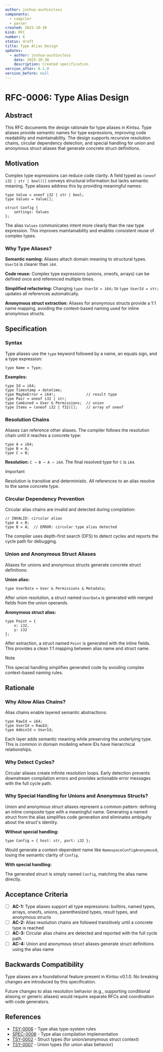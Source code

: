 ```yaml
---
author: joshua-auchincloss
components:
  - compiler
  - parser
created: 2025-10-30
kind: RFC
number: 6
status: draft
title: Type Alias Design
updates:
  - author: joshua-auchincloss
    date: 2025-10-30
    description: Created specification
version_after: 0.1.0
version_before: null
---
```


# RFC-0006: Type Alias Design

## Abstract

This RFC documents the design rationale for type aliases in Kintsu. Type aliases provide semantic names for type expressions, improving code readability and maintainability. The design supports recursive resolution chains, circular dependency detection, and special handling for union and anonymous struct aliases that generate concrete struct definitions.

## Motivation

Complex type expressions can reduce code clarity. A field typed as `(oneof i32 | str | bool)[]` conveys structural information but lacks semantic meaning. Type aliases address this by providing meaningful names:

```kintsu
type Value = oneof i32 | str | bool;
type Values = Value[];

struct Config {
    settings: Values
};
```

The alias `Values` communicates intent more clearly than the raw type expression. This improves maintainability and enables consistent reuse of complex types.

### Why Type Aliases?

**Semantic naming:** Aliases attach domain meaning to structural types. `UserId` is clearer than `i64`.

**Code reuse:** Complex type expressions (unions, oneofs, arrays) can be defined once and referenced multiple times.

**Simplified refactoring:** Changing `type UserId = i64;` to `type UserId = str;` updates all references automatically.

**Anonymous struct extraction:** Aliases for anonymous structs provide a 1:1 name mapping, avoiding the context-based naming used for inline anonymous structs.

## Specification

### Syntax

Type aliases use the `type` keyword followed by a name, an equals sign, and a type expression:

```kintsu
type Name = Type;
```

**Examples:**

```kintsu
type Id = i64;
type Timestamp = datetime;
type MaybeError = i64!;              // result type
type Pair = oneof i32 | str;
type Combined = User & Permissions;  // union
type Items = (oneof i32 | f32)[];    // array of oneof
```

### Resolution Chains

Aliases can reference other aliases. The compiler follows the resolution chain until it reaches a concrete type:

```kintsu
type A = i64;
type B = A;
type C = B;
```

**Resolution:** `C → B → A → i64`. The final resolved type for `C` is `i64`.

> [!IMPORTANT]
> Resolution is transitive and deterministic. All references to an alias resolve to the same concrete type.

### Circular Dependency Prevention

Circular alias chains are invalid and detected during compilation:

```kintsu
// INVALID: circular alias
type A = B;
type B = A;  // ERROR: circular type alias detected
```

The compiler uses depth-first search (DFS) to detect cycles and reports the cycle path for debugging.

### Union and Anonymous Struct Aliases

Aliases for unions and anonymous structs generate concrete struct definitions:

**Union alias:**

```kintsu
type UserData = User & Permissions & Metadata;
```

After union resolution, a struct named `UserData` is generated with merged fields from the union operands.

**Anonymous struct alias:**

```kintsu
type Point = {
    x: i32,
    y: i32
};
```

After extraction, a struct named `Point` is generated with the inline fields. This provides a clean 1:1 mapping between alias name and struct name.

> [!NOTE]
> This special handling simplifies generated code by avoiding complex context-based naming rules.

## Rationale

### Why Allow Alias Chains?

Alias chains enable layered semantic abstractions:

```kintsu
type RawId = i64;
type UserId = RawId;
type AdminId = UserId;
```

Each layer adds semantic meaning while preserving the underlying type. This is common in domain modeling where IDs have hierarchical relationships.

### Why Detect Cycles?

Circular aliases create infinite resolution loops. Early detection prevents downstream compilation errors and provides actionable error messages with the full cycle path.

### Why Special Handling for Unions and Anonymous Structs?

Union and anonymous struct aliases represent a common pattern: defining an inline composite type with a meaningful name. Generating a named struct from the alias simplifies code generation and eliminates ambiguity about the struct's identity.

**Without special handling:**

```kintsu
type Config = { host: str, port: i32 };
```

Would generate a context-dependent name like `NamespaceConfigAnonymous0`, losing the semantic clarity of `Config`.

**With special handling:**

The generated struct is simply named `Config`, matching the alias name directly.

## Acceptance Criteria

- [ ] **AC-1:** Type aliases support all type expressions: builtins, named types, arrays, oneofs, unions, parenthesized types, result types, and anonymous structs
- [ ] **AC-2:** Alias resolution chains are followed transitively until a concrete type is reached
- [ ] **AC-3:** Circular alias chains are detected and reported with the full cycle path
- [ ] **AC-4:** Union and anonymous struct aliases generate struct definitions using the alias name

## Backwards Compatibility

Type aliases are a foundational feature present in Kintsu v0.1.0. No breaking changes are introduced by this specification.

Future changes to alias resolution behavior (e.g., supporting conditional aliasing or generic aliases) would require separate RFCs and coordination with code generators.

## References

- [TSY-0006](/tsy/tsy-0006) - Type alias type-system rules
- [SPEC-0006](/spec/spec-0006) - Type alias compilation implementation
- [TSY-0002](/tsy/tsy-0002) - Struct types (for union/anonymous struct context)
- [TSY-0007](/tsy/tsy-0007) - Union types (for union alias behavior)
